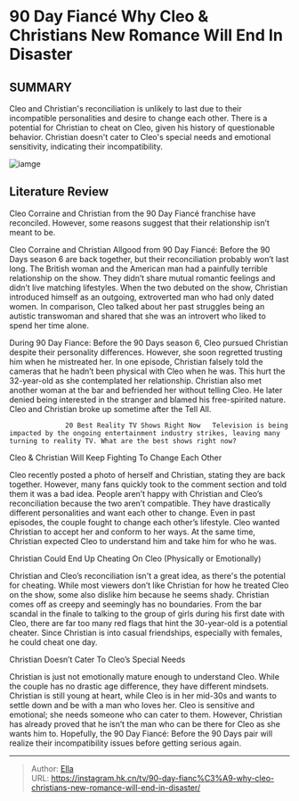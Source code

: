 # 90 Day Fiancé Why Cleo &amp; Christians New Romance Will End In Disaster


## SUMMARY 



  Cleo and Christian&#39;s reconciliation is unlikely to last due to their incompatible personalities and desire to change each other.   There is a potential for Christian to cheat on Cleo, given his history of questionable behavior.   Christian doesn&#39;t cater to Cleo&#39;s special needs and emotional sensitivity, indicating their incompatibility.  

![iamge](https://static1.srcdn.com/wordpress/wp-content/uploads/2023/12/90-day-fiance-_-why-cleo-christian-s-new-romance-will-end-in-disaster.jpg)

## Literature Review
Cleo Corraine and Christian from the 90 Day Fiancé franchise have reconciled. However, some reasons suggest that their relationship isn’t meant to be.




Cleo Corraine and Christian Allgood from 90 Day Fiancé: Before the 90 Days season 6 are back together, but their reconciliation probably won’t last long. The British woman and the American man had a painfully terrible relationship on the show. They didn’t share mutual romantic feelings and didn’t live matching lifestyles. When the two debuted on the show, Christian introduced himself as an outgoing, extroverted man who had only dated women. In comparison, Cleo talked about her past struggles being an autistic transwoman and shared that she was an introvert who liked to spend her time alone.




During 90 Day Fiance: Before the 90 Days season 6, Cleo pursued Christian despite their personality differences. However, she soon regretted trusting him when he mistreated her. In one episode, Christian falsely told the cameras that he hadn’t been physical with Cleo when he was. This hurt the 32-year-old as she contemplated her relationship. Christian also met another woman at the bar and befriended her without telling Cleo. He later denied being interested in the stranger and blamed his free-spirited nature. Cleo and Christian broke up sometime after the Tell All.

                  20 Best Reality TV Shows Right Now   Television is being impacted by the ongoing entertainment industry strikes, leaving many turning to reality TV. What are the best shows right now?    


 Cleo &amp; Christian Will Keep Fighting To Change Each Other 

 




Cleo recently posted a photo of herself and Christian, stating they are back together. However, many fans quickly took to the comment section and told them it was a bad idea. People aren’t happy with Christian and Cleo’s reconciliation because the two aren’t compatible. They have drastically different personalities and want each other to change. Even in past episodes, the couple fought to change each other’s lifestyle. Cleo wanted Christian to accept her and conform to her ways. At the same time, Christian expected Cleo to understand him and take him for who he was.



 Christian Could End Up Cheating On Cleo (Physically or Emotionally) 
          

Christian and Cleo’s reconciliation isn&#39;t a great idea, as there&#39;s the potential for cheating. While most viewers don’t like Christian for how he treated Cleo on the show, some also dislike him because he seems shady. Christian comes off as creepy and seemingly has no boundaries. From the bar scandal in the finale to talking to the group of girls during his first date with Cleo, there are far too many red flags that hint the 30-year-old is a potential cheater. Since Christian is into casual friendships, especially with females, he could cheat one day.






 Christian Doesn’t Cater To Cleo’s Special Needs 
          

Christian is just not emotionally mature enough to understand Cleo. While the couple has no drastic age difference, they have different mindsets. Christian is still young at heart, while Cleo is in her mid-30s and wants to settle down and be with a man who loves her. Cleo is sensitive and emotional; she needs someone who can cater to them. However, Christian has already proved that he isn’t the man who can be there for Cleo as she wants him to. Hopefully, the 90 Day Fiancé: Before the 90 Days pair will realize their incompatibility issues before getting serious again.



---

> Author: [Ella](https://instagram.hk.cn/)  
> URL: https://instagram.hk.cn/tv/90-day-fianc%C3%A9-why-cleo-christians-new-romance-will-end-in-disaster/  


